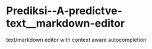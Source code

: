 # Prediksi--A-predictve-text__markdown-editor
text/markdown editor with context aware autocompletion
